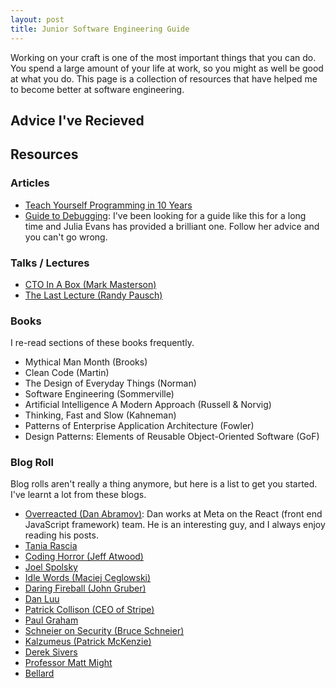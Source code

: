 ```yaml
---
layout: post
title: Junior Software Engineering Guide
---
```


Working on your craft is one of the most important things that you can do. You spend a large amount of your life at work, so you might as well be good at what you do. This page is a collection of resources that have helped me to become better at software engineering.
 
## Advice I've Recieved 


## Resources

### Articles    

- [Teach Yourself Programming in 10 Years](https://norvig.com/21-days.html)
- [Guide to Debugging](https://jvns.ca/blog/2022/12/21/new-zine--the-pocket-guide-to-debugging/): I've been looking for a guide like this for a long time and Julia Evans has provided a brilliant one. Follow her advice and you can't go wrong.

### Talks / Lectures

- [CTO In A Box (Mark Masterson)](https://www.slideshare.net/mastermark/cto-in-a-box-51863179)
- [The Last Lecture (Randy Pausch)](https://www.youtube.com/watch?v=ji5_MqicxSo)

### Books
I re-read sections of these books frequently. 

- Mythical Man Month (Brooks)
- Clean Code (Martin)
- The Design of Everyday Things (Norman)
- Software Engineering (Sommerville)
- Artificial Intelligence A Modern Approach (Russell & Norvig)
- Thinking, Fast and Slow (Kahneman)
- Patterns of Enterprise Application Architecture (Fowler)
- Design Patterns: Elements of Reusable Object-Oriented Software (GoF)

### Blog Roll
Blog rolls aren't really a thing anymore, but here is a list to get you started. I've learnt a lot from these blogs. 

- [Overreacted (Dan Abramov)](https://overreacted.io): Dan works at Meta on the React (front end JavaScript framework) team. He is an interesting guy, and I always enjoy reading his posts. 
- [Tania Rascia](https://www.taniarascia.com)
- [Coding Horror (Jeff Atwood)](https://blog.codinghorror.com)
- [Joel Spolsky](https://www.joelonsoftware.com)
- [Idle Words (Maciej Ceglowski)](https://idlewords.com) 
- [Daring Fireball (John Gruber)](https://daringfireball.net)
- [Dan Luu](https://danluu.com/)
- [Patrick Collison (CEO of Stripe)](https://patrickcollison.com)
- [Paul Graham](http://www.paulgraham.com/articles.html)
- [Schneier on Security (Bruce Schneier)](https://www.schneier.com)
- [Kalzumeus (Patrick McKenzie)](https://www.kalzumeus.com/)
- [Derek Sivers](https://sivers.org/)
- [Professor Matt Might](http://matt.might.net/articles/)
- [Bellard](https://bellard.org)